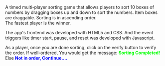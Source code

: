 <p>
A timed multi-player sorting game that allows players to sort 10 boxes of numbers by dragging boxes up and down to sort the numbers. Item boxes are draggable. 
  Sorting is in ascending order.<br/>
The fastest player is the winner.
</p>

<p>
  The app's frontend was developed with HTML5 and CSS. And the event triggers like timer start, pause, and reset was developed with Javascript.
</p>

<p>
As a player, once you are done sorting, click on the verify button to verify the order. 
  If well-ordered, You would get the message: <span style='color: #00ff00;'><b>Sorting Completed!</b></span> 
  <br/> Else <span style='color: #0000ff;'><b>Not in order, Continue....</b></span>
</p>
